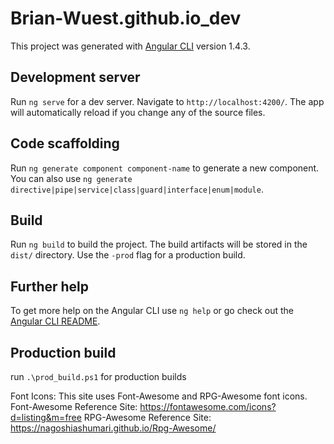 # Brian-Wuest.github.io_dev

This project was generated with [Angular CLI](https://github.com/angular/angular-cli) version 1.4.3.

## Development server

Run `ng serve` for a dev server. Navigate to `http://localhost:4200/`. The app will automatically reload if you change any of the source files.

## Code scaffolding

Run `ng generate component component-name` to generate a new component. You can also use `ng generate directive|pipe|service|class|guard|interface|enum|module`.

## Build

Run `ng build` to build the project. The build artifacts will be stored in the `dist/` directory. Use the `-prod` flag for a production build.

## Further help

To get more help on the Angular CLI use `ng help` or go check out the [Angular CLI README](https://github.com/angular/angular-cli/blob/master/README.md).

## Production build

run `.\prod_build.ps1` for production builds

Font Icons:
    This site uses Font-Awesome and RPG-Awesome font icons.
    Font-Awesome Reference Site: <https://fontawesome.com/icons?d=listing&m=free>
    RPG-Awesome Reference Site: <https://nagoshiashumari.github.io/Rpg-Awesome/>